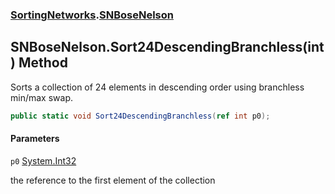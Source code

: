 ### [SortingNetworks](SortingNetworks.md 'SortingNetworks').[SNBoseNelson](SortingNetworks.SNBoseNelson.md 'SortingNetworks.SNBoseNelson')

## SNBoseNelson.Sort24DescendingBranchless(int) Method

Sorts a collection of 24 elements in descending order using branchless min/max swap.

```csharp
public static void Sort24DescendingBranchless(ref int p0);
```
#### Parameters

<a name='SortingNetworks.SNBoseNelson.Sort24DescendingBranchless(int).p0'></a>

`p0` [System.Int32](https://docs.microsoft.com/en-us/dotnet/api/System.Int32 'System.Int32')

the reference to the first element of the collection